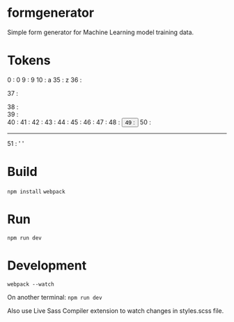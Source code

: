 # formgenerator
Simple form generator for Machine Learning model training data.

# Tokens
0  : 0
9  : 9
10 : a
35 : z
36 : <form>
37 : </form> 
38 : <div>
39 : </div> 
40 : <label>
41 : </label> 
42 : <text>
43 : </text> 
44 : <number>
45 : </number> 
46 : <password>
47 : </password> 
48 : <button>
49 : </button> 
50 : <hr> 
51 : ' '


# Build

`npm install`
`webpack`

# Run

`npm run dev`

# Development

`webpack --watch`

On another terminal:
`npm run dev`

Also use Live Sass Compiler extension to watch changes in styles.scss file.

